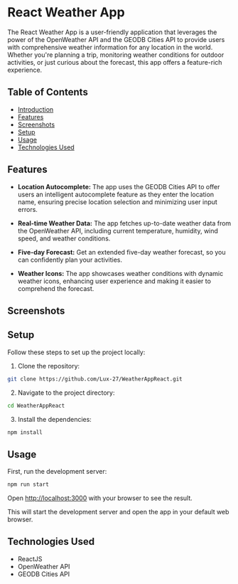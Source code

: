 # React Weather App

The React Weather App is a user-friendly application that leverages the power of the OpenWeather API and the GEODB Cities API to provide users with comprehensive weather information for any location in the world. Whether you're planning a trip, monitoring weather conditions for outdoor activities, or just curious about the forecast, this app offers a feature-rich experience.

## Table of Contents

- [Introduction](#introduction)
- [Features](#features)
- [Screenshots](#Screenshots)
- [Setup](#setup)
- [Usage](#usage)
- [Technologies Used](#technologies-used)

## Features

- **Location Autocomplete:** The app uses the GEODB Cities API to offer users an intelligent autocomplete feature as they enter the location name, ensuring precise location selection and minimizing user input errors.

- **Real-time Weather Data:** The app fetches up-to-date weather data from the OpenWeather API, including current temperature, humidity, wind speed, and weather conditions.

- **Five-day Forecast:** Get an extended five-day weather forecast, so you can confidently plan your activities.

- **Weather Icons:** The app showcases weather conditions with dynamic weather icons, enhancing user experience and making it easier to comprehend the forecast.


## Screenshots

## Setup

Follow these steps to set up the project locally:

1. Clone the repository:
```bash
git clone https://github.com/Lux-27/WeatherAppReact.git
```

2. Navigate to the project directory:
```bash
cd WeatherAppReact
```
3. Install the dependencies:
```bash
npm install
```

## Usage

First, run the development server:

```bash
npm run start
```

Open [http://localhost:3000](http://localhost:3000) with your browser to see the result.


This will start the development server and open the app in your default web browser.

## Technologies Used

- ReactJS
- OpenWeather API
- GEODB Cities API
